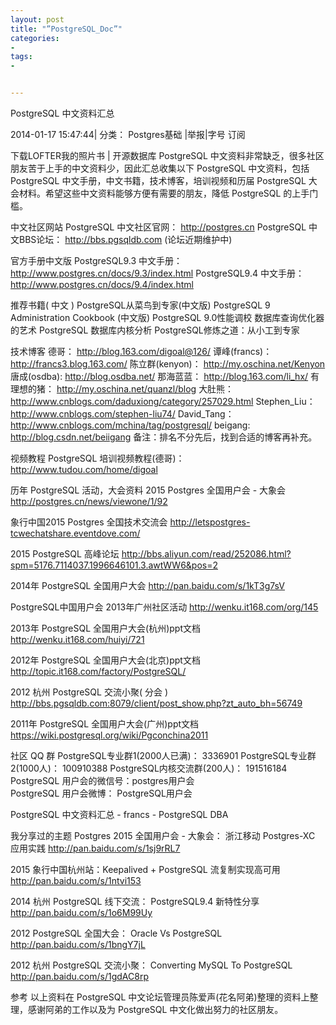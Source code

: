 ```yaml
---
layout: post
title: "”PostgreSQL_Doc”"
categories:
- 
tags:
- 


---
```


PostgreSQL 中文资料汇总  

2014-01-17 15:47:44|  分类： Postgres基础 |举报|字号 订阅
    
  下载LOFTER我的照片书  |
         开源数据库 PostgreSQL 中文资料非常缺乏，很多社区朋友苦于上手的中文资料少，因此汇总收集以下 PostgreSQL 中文资料，包括 PostgreSQL 中文手册，中文书籍，技术博客，培训视频和历届 PostgreSQL 大会材料。希望这些中文资料能够方便有需要的朋友，降低 PostgreSQL 的上手门槛。

中文社区网站 
PostgreSQL 中文社区官网：  http://postgres.cn
PostgreSQL 中文BBS论坛：  http://bbs.pgsqldb.com (论坛近期维护中)

官方手册中文版
PostgreSQL9.3 中文手册：   http://www.postgres.cn/docs/9.3/index.html
PostgreSQL9.4 中文手册：   http://www.postgres.cn/docs/9.4/index.html

推荐书籍( 中文 )
PostgreSQL从菜鸟到专家(中文版)
PostgreSQL 9 Administration Cookbook (中文版)
PostgreSQL 9.0性能调校 
数据库查询优化器的艺术
PostgreSQL 数据库内核分析
PostgreSQL修炼之道：从小工到专家

技术博客
德哥：      http://blog.163.com/digoal@126/
谭峰(francs)：    http://francs3.blog.163.com/
陈立群(kenyon)：   http://my.oschina.net/Kenyon
唐成(osdba):    http://blog.osdba.net/
那海蓝蓝：      http://blog.163.com/li_hx/
有理想的猪：    http://my.oschina.net/quanzl/blog
大肚熊：        http://www.cnblogs.com/daduxiong/category/257029.html
Stephen_Liu：   http://www.cnblogs.com/stephen-liu74/
David_Tang：    http://www.cnblogs.com/mchina/tag/postgresql/
beigang:          http://blog.csdn.net/beiigang
备注：排名不分先后，找到合适的博客再补充。

视频教程
PostgreSQL 培训视频教程(德哥)： http://www.tudou.com/home/digoal

历年 PostgreSQL 活动，大会资料
2015 Postgres 全国用户会 - 大象会
http://postgres.cn/news/viewone/1/92

象行中国2015 Postgres 全国技术交流会
http://letspostgres-tcwechatshare.eventdove.com/

2015 PostgreSQL 高峰论坛
http://bbs.aliyun.com/read/252086.html?spm=5176.7114037.1996646101.3.awtWW6&pos=2

2014年 PostgreSQL 全国用户大会
http://pan.baidu.com/s/1kT3g7sV

PostgreSQL中国用户会 2013年广州社区活动
http://wenku.it168.com/org/145

2013年 PostgreSQL 全国用户大会(杭州)ppt文档
http://wenku.it168.com/huiyi/721

2012年 PostgreSQL 全国用户大会(北京)ppt文档
http://topic.it168.com/factory/PostgreSQL/

2012 杭州 PostgreSQL 交流小聚( 分会 )
http://bbs.pgsqldb.com:8079/client/post_show.php?zt_auto_bh=56749

2011年 PostgreSQL 全国用户大会(广州)ppt文档
https://wiki.postgresql.org/wiki/Pgconchina2011


社区 QQ 群
PostgreSQL专业群1(2000人已满)：    3336901 
PostgreSQL专业群2(1000人)：    100910388
PostgreSQL内核交流群(200人)： 191516184
PostgreSQL 用户会的微信号：postgres用户会         
PostgreSQL 用户会微博：  PostgreSQL用户会

PostgreSQL 中文资料汇总 - francs - PostgreSQL DBA
 

我分享过的主题
Postgres 2015 全国用户会 - 大象会：  浙江移动 Postgres-XC 应用实践
http://pan.baidu.com/s/1sj9rRL7

 2015 象行中国杭州站：Keepalived + PostgreSQL 流复制实现高可用
http://pan.baidu.com/s/1ntvi153

2014 杭州 PostgreSQL 线下交流：  PostgreSQL9.4 新特性分享 
http://pan.baidu.com/s/1o6M99Uy

2012 PostgreSQL 全国大会：  Oracle Vs PostgreSQL
http://pan.baidu.com/s/1bngY7jL

2012 杭州 PostgreSQL 交流小聚：  Converting MySQL To PostgreSQL
http://pan.baidu.com/s/1gdAC8rp

参考
         以上资料在 PostgreSQL 中文论坛管理员陈爱声(花名阿弟)整理的资料上整理，感谢阿弟的工作以及为 PostgreSQL 中文化做出努力的社区朋友。